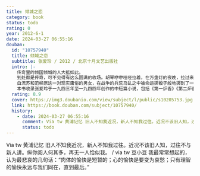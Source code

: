 ```yaml
---
title: 倾城之恋
category: book
status: todo
rating: 0
year: 2012-6-1
date: 2024-03-27 06:55:16
douban:
  id: "10757940"
  title: 倾城之恋
  subtitle: 张爱玲 / 2012 / 北京十月文艺出版社
  intro: |-
    传奇里的倾国倾城的人大抵如此。
    到处都是传奇，可不见得有这么圆满的收场。胡琴咿咿哑哑拉着，在万盏灯的夜晚，拉过来又拉过去，说不尽的苍凉的故事——不问也罢！
    白流苏和范柳原这一对现实庸俗的男女，在战争的兵荒马乱之中被命运掷骰子般地掷到了一起，于“一刹那”体会到了“一对平凡的夫妻”之间的“一点真心”。
    本书收录张爱玲于一九四三年至一九四四年创作的中短篇小说，包括《第一炉香》《第二炉香》《茉莉香片》《心经》等。
  rating: 8.9
  cover: https://img3.doubanio.com/view/subject/l/public/s10205753.jpg
  link: https://book.douban.com/subject/10757940/
  history:
    - date: 2024-03-27 06:55:16
      comment: Via tw 黄浦记忆 旧人不知我近况，新人不知我过往。近况不该旧人知，过往不与新人讲。纵你阅人何其多，再无一人恰似我。
      status: todo
---
```


Via tw 黄浦记忆 旧人不知我近况，新人不知我过往。近况不该旧人知，过往不与新人讲。纵你阅人何其多，再无一人恰似我。 / via tw 豆小豆 我最常常想起的，认为最悲哀的几句话：“肉体的愉快是短暂的；心的愉快是要变为哀愁；只有理智的愉快永远与我们同在，直到最后。”
